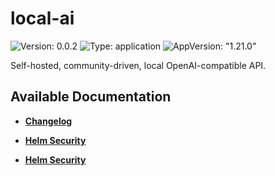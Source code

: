 # local-ai

![Version: 0.0.2](https://img.shields.io/badge/Version-0.0.2-informational?style=flat-square) ![Type: application](https://img.shields.io/badge/Type-application-informational?style=flat-square) ![AppVersion: "1.21.0"](https://img.shields.io/badge/AppVersion-"1.21.0"-informational?style=flat-square)

Self-hosted, community-driven, local OpenAI-compatible API.

## Available Documentation

- [**Changelog**](CHANGELOG)

- [**Helm Security**](container-security)

- [**Helm Security**](helm-security)


